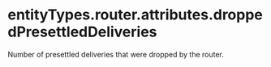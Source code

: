 # entityTypes.router.attributes.droppedPresettledDeliveries

Number of presettled deliveries that were dropped by the router.

